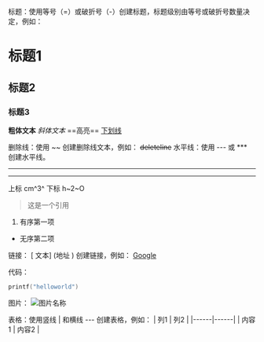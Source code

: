 
标题：使用等号（=）或破折号（-）创建标题，标题级别由等号或破折号数量决定，例如：
# 标题1
## 标题2
### 标题3

**粗体文本**
*斜体文本*
==高亮==
<u>下划线</u>

删除线：使用 ~~ 创建删除线文本，例如：
~~deleteline~~
水平线：使用 --- 或 *** 创建水平线。

---
***

上标 cm^3^
下标 h~2~O


> 这是一个引用

1. 有序第一项
* 无序第二项  

链接： [ 文本] (地址 ) 创建链接，例如：
[Google](https://www.google.com)

代码： 
```C++
printf("helloworld")
```

图片：
![图片名称](image-2.png)



表格：使用竖线 | 和横线 --- 创建表格，例如：
| 列1 | 列2 |
|------|------|
| 内容1 | 内容2 |


